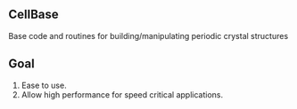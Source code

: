 ## CellBase

Base code and routines for building/manipulating periodic crystal structures


## Goal

1. Ease to use.
2. Allow high performance for speed critical applications.

